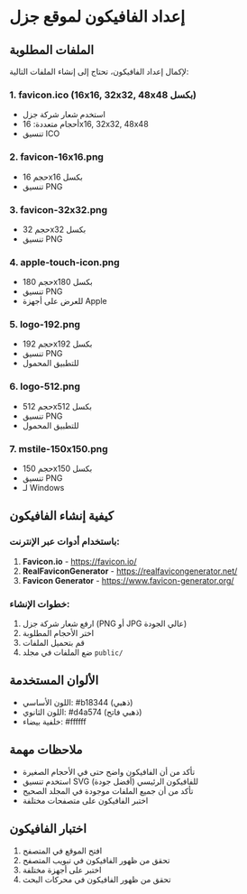 # إعداد الفافيكون لموقع جزل

## الملفات المطلوبة

لإكمال إعداد الفافيكون، تحتاج إلى إنشاء الملفات التالية:

### 1. favicon.ico (16x16, 32x32, 48x48 بكسل)
- استخدم شعار شركة جزل
- أحجام متعددة: 16x16, 32x32, 48x48
- تنسيق ICO

### 2. favicon-16x16.png
- حجم 16x16 بكسل
- تنسيق PNG

### 3. favicon-32x32.png
- حجم 32x32 بكسل
- تنسيق PNG

### 4. apple-touch-icon.png
- حجم 180x180 بكسل
- تنسيق PNG
- للعرض على أجهزة Apple

### 5. logo-192.png
- حجم 192x192 بكسل
- تنسيق PNG
- للتطبيق المحمول

### 6. logo-512.png
- حجم 512x512 بكسل
- تنسيق PNG
- للتطبيق المحمول

### 7. mstile-150x150.png
- حجم 150x150 بكسل
- تنسيق PNG
- لـ Windows

## كيفية إنشاء الفافيكون

### باستخدام أدوات عبر الإنترنت:
1. **Favicon.io** - https://favicon.io/
2. **RealFaviconGenerator** - https://realfavicongenerator.net/
3. **Favicon Generator** - https://www.favicon-generator.org/

### خطوات الإنشاء:
1. ارفع شعار شركة جزل (PNG أو JPG عالي الجودة)
2. اختر الأحجام المطلوبة
3. قم بتحميل الملفات
4. ضع الملفات في مجلد `public/`

## الألوان المستخدمة
- اللون الأساسي: #b18344 (ذهبي)
- اللون الثانوي: #d4a574 (ذهبي فاتح)
- خلفية بيضاء: #ffffff

## ملاحظات مهمة
- تأكد من أن الفافيكون واضح حتى في الأحجام الصغيرة
- استخدم تنسيق SVG للفافيكون الرئيسي (أفضل جودة)
- تأكد من أن جميع الملفات موجودة في المجلد الصحيح
- اختبر الفافيكون على متصفحات مختلفة

## اختبار الفافيكون
1. افتح الموقع في المتصفح
2. تحقق من ظهور الفافيكون في تبويب المتصفح
3. اختبر على أجهزة مختلفة
4. تحقق من ظهور الفافيكون في محركات البحث

